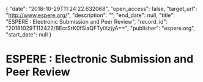 {
  "date": "2018-10-29T11:24:22.632068", 
  "open_access": false, 
  "target_url": "http://www.espere.org/", 
  "description": "", 
  "end_date": null, 
  "title": "ESPERE : Electronic Submission and Peer Review", 
  "record_id": "20181029T112422/BEcrSrK0fSiaQFTyiXzjyA==", 
  "publisher": "espere.org", 
  "start_date": null
}

# ESPERE : Electronic Submission and Peer Review

